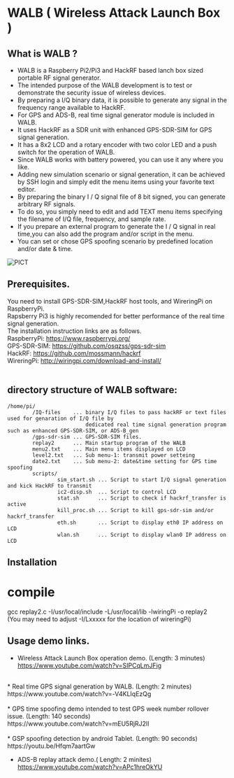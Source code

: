 # WALB ( Wireless Attack Launch Box ) 
## What is WALB ?
* WALB is a Raspberry Pi2/Pi3 and HackRF based lanch box sized portable RF signal generator.
* The intended purpose of the WALB development is to test or demonstrate the security issue of wireless devices. 
* By preparing a I/Q binary data, it is possible to generate any signal in the frequency range available to HackRF.
* For GPS and ADS-B, real time signal generator module is included in WALB.
* It uses HackRF as a SDR unit with enhanced GPS-SDR-SIM for GPS signal generation.
* It has a 8x2 LCD and a rotary encoder with two color LED and a push switch for the operation of WALB.
* Since WALB works with battery powered, you can use it any where you like.
* Adding new simulation scenario or signal generation, it can be achieved by SSH login and simply edit the menu items using your favorite text editor. 
* By preparing the binary I / Q signal file of 8 bit signed, you can generate arbitrary RF signals.
* To do so, you simply need to edit and add TEXT menu items specifying the filename of I/Q file, frequency, and sample rate.
* If you prepare an external program to generate the I / Q signal in real time,you can also add the program and/or script in the menu. 
* You can set or chose GPS spoofing scenario by predefined location and/or date & time.

![PICT](https://github.com/crecentmoon/WALB/blob/master/WALB.png)

## Prerequisites. 
You need to install GPS-SDR-SIM,HackRF host tools, and WireringPi on RaspberryPi.<br>
Rapsberry Pi3 is highly recomended for better performance of the real time signal generation.<br>
The installation instruction links are as follows.<br> 
RaspberryPi:
https://www.raspberrypi.org/<br>
GPS-SDR-SIM: 
https://github.com/osqzss/gps-sdr-sim<br>
HackRF:
https://github.com/mossmann/hackrf<br>
WireringPi:
http://wiringpi.com/download-and-install/
<br><br>
## directory structure of WALB software:<br>
```
/home/pi/
        /IQ-files    ... binary I/Q files to pass hackRF or text files used for genaration of I/Q file by 
                         dedicated real time signal generation program such as enhanced GPS-SDR-SIM, or ADS-B_gen
        /gps-sdr-sim ... GPS-SDR-SIM files.
        replay2      ... Main startup program of the WALB
        menu2.txt    ... Main menu items displayed on LCD
        level2.txt   ... Sub menu-1: transmit power setteing
        date2.txt    ... Sub menu-2: date&time setting for GPS time spoofing
        scripts/
                sim_start.sh ... Script to start I/Q signal generation and kick HackRF to transmit
                ic2-disp.sh  ... Script to control LCD
                stat.sh      ... Script to check if hackrf_transfer is active
                kill_proc.sh ... Script to kill gps-sdr-sim and/or hackrf_transfer
                eth.sh       ... Script to display eth0 IP address on LCD
                wlan.sh      ... Script to display wlan0 IP address on LCD
```    
## Installation
# compile
gcc replay2.c -I/usr/local/include -L/usr/local/lib -lwiringPi -o replay2<br>
(You may need to adjust -I/Lxxxxx for the location of wireringPi)<br>

## Usage demo links.<br>
* Wireless Attack Launch Box operation demo. (Length: 3 minutes)<br>
https://www.youtube.com/watch?v=SIPCqLmJFig<br>
<br>
* Real time GPS signal generation by WALB. (Length: 2 minutes)<br>
https://www.youtube.com/watch?v=-V4KLIqEzQg<br>
<br>
* GPS time spoofing demo intended to test GPS week number rollover issue. (Length: 140 seconds)<br>
https://www.youtube.com/watch?v=mEU5RjRJ2lI<br>
<br>
* GSP spoofing detection by android Tablet. (Length: 90 seconds)<br>
https://youtu.be/Hfqm7aartGw<br>

* ADS-B replay attack demo.( Length: 2 minites)<br>
https://www.youtube.com/watch?v=APc1hreOkYU<br>
